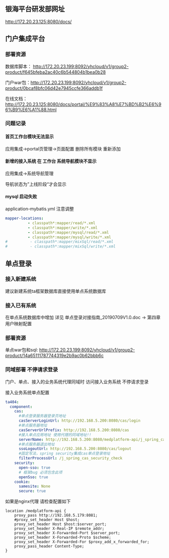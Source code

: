## 银海平台研发部网址

http://172.20.23.125:8080/docs/

## 门户集成平台

### 部署资源

数据库脚本： http://172.20.23.199:8092/yhcloud/v1/group2-product/f645bfeba2ac40c6b544804b1bea0b28

门户war包：http://172.20.23.199:8092/yhcloud/v1/group2-product/0bcaf8bfc06d42e7945ccfe366addb1f

在线文档：http://172.20.23.125:8080/docs/portal/%E9%83%A8%E7%BD%B2%E6%96%B9%E6%A1%88.html



### 问题记录

#### 首页工作台模块无法显示

应用集成->portal页管理->页面配置  删除所有模块 重新添加



#### 新增的接入系统 在 工作台 系统导航模块不显示

应用集成->系统导航管理

导航状态为”上线阶段“才会显示



#### mysql 启动失败

application-mybatis.yml  注意调整

```yml
mapper-locations:
          - classpath*:mapper/read/*.xml
          - classpath*:mapper/write/*.xml
          - classpath*:mapper/mysql/read/*.xml
          - classpath*:mapper/mysql/write/*.xml
#          - classpath*:mapper/mixSql/read/*.xml
#          - classpath*:mapper/mixSql/write/*.xml
```


## 单点登录

### 接入新建系统
建议新建系统ta框架数据库直接使用单点系统数据库

### 接入已有系统
在单点系统数据库中增加 详见 单点登录对接指南_20190709V1.0.doc -> 第四章 用户映射配置

### 部署资源
单点war包和sql: http://172.20.23.199:8092/yhcloud/v1/group2-product/14a65111787744319e2b9ac0b62bbb6c

### 同域部署 不停请求登录
门户、单点、接入的业务系统代理同域时 访问接入业务系统 不停请求登录

接入业务系统单点配置
```yml
ta404:
  component:
    cas:
      #单点登录服务器登录页地址
      casServerLoginUrl: http://192.168.5.200:8080/cas/login
      #单点服务器地址
      casServerUrlPrefix: http://192.168.5.200:8080/cas
      #接入单点应用地址 使用代理的同域地址!!
      serverName: http://192.168.5.200:8080/medplatform-api/j_spring_cas_security_check
      #单点服务器退出地址
      ssoLogoutUrl: http://192.168.5.200:8080/cas/logout
      #固定写法，spring security集成cas单点登录地址
      filterProcessUrl: /j_spring_cas_security_check
    security:
      open-sso: true
      # 框架bug 必须包含此项
      openSso: true
    cookie:
      samesite: None
      secure: true
```

如果是nginx代理 请检查配置如下

```nginx
location /medplatform-api {
    proxy_pass http://192.168.5.179:8081;
    #proxy_set_header Host $host;
    proxy_set_header Host $host:$server_port;
    proxy_set_header X-Real-IP $remote_addr;
    proxy_set_header X-Forwarded-Port $server_port;
    proxy_set_header X-Forwarded-Proto $scheme;
    proxy_set_header X-Forwarded-For $proxy_add_x_forwarded_for;
    proxy_pass_header Content-Type;
}
```
